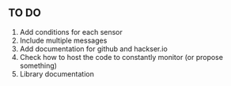 ## TO DO

<ol>
    <li>Add conditions for each sensor</li>
    <li>Include multiple messages</li>
    <li>Add documentation for github and hackser.io</li>
    <li>Check how to host the code to constantly monitor (or propose something)</li>
        <li>Library documentation</li>
</ol>
